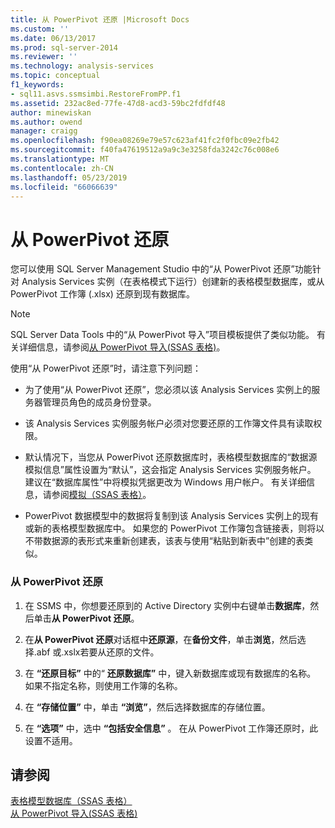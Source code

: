 ```yaml
---
title: 从 PowerPivot 还原 |Microsoft Docs
ms.custom: ''
ms.date: 06/13/2017
ms.prod: sql-server-2014
ms.reviewer: ''
ms.technology: analysis-services
ms.topic: conceptual
f1_keywords:
- sql11.asvs.ssmsimbi.RestoreFromPP.f1
ms.assetid: 232ac8ed-77fe-47d8-acd3-59bc2fdfdf48
author: minewiskan
ms.author: owend
manager: craigg
ms.openlocfilehash: f90ea08269e79e57c623af41fc2f0fbc09e2fb42
ms.sourcegitcommit: f40fa47619512a9a9c3e3258fda3242c76c008e6
ms.translationtype: MT
ms.contentlocale: zh-CN
ms.lasthandoff: 05/23/2019
ms.locfileid: "66066639"
---
```

# <a name="restore-from-powerpivot"></a>从 PowerPivot 还原
  您可以使用 SQL Server Management Studio 中的“从 PowerPivot 还原”功能针对 Analysis Services 实例（在表格模式下运行）创建新的表格模型数据库，或从 PowerPivot 工作簿 (.xlsx) 还原到现有数据库。  
  
> [!NOTE]  
>  SQL Server Data Tools 中的“从 PowerPivot 导入”项目模板提供了类似功能。 有关详细信息，请参阅[从 PowerPivot 导入&#40;SSAS 表格&#41;](import-from-power-pivot-ssas-tabular.md)。  
  
 使用“从 PowerPivot 还原”时，请注意下列问题：  
  
-   为了使用“从 PowerPivot 还原”，您必须以该 Analysis Services 实例上的服务器管理员角色的成员身份登录。  
  
-   该 Analysis Services 实例服务帐户必须对您要还原的工作簿文件具有读取权限。  
  
-   默认情况下，当您从 PowerPivot 还原数据库时，表格模型数据库的“数据源模拟信息”属性设置为“默认”，这会指定 Analysis Services 实例服务帐户。 建议在“数据库属性”中将模拟凭据更改为 Windows 用户帐户。 有关详细信息，请参阅[模拟（SSAS 表格）](impersonation-ssas-tabular.md)。  
  
-   PowerPivot 数据模型中的数据将复制到该 Analysis Services 实例上的现有或新的表格模型数据库中。 如果您的 PowerPivot 工作簿包含链接表，则将以不带数据源的表形式来重新创建表，该表与使用“粘贴到新表中”创建的表类似。  
  
### <a name="to-restore-from-powerpivot"></a>从 PowerPivot 还原  
  
1.  在 SSMS 中，你想要还原到的 Active Directory 实例中右键单击**数据库**，然后单击**从 PowerPivot 还原**。  
  
2.  在**从 PowerPivot 还原**对话框中**还原源**，在**备份文件**，单击**浏览**，然后选择.abf 或.xslx若要从还原的文件。  
  
3.  在 **“还原目标”** 中的“ **还原数据库”** 中，键入新数据库或现有数据库的名称。 如果不指定名称，则使用工作簿的名称。  
  
4.  在 **“存储位置”** 中，单击 **“浏览”**，然后选择数据库的存储位置。  
  
5.  在 **“选项”** 中，选中 **“包括安全信息”** 。 在从 PowerPivot 工作簿还原时，此设置不适用。  
  
## <a name="see-also"></a>请参阅  
 [表格模型数据库（SSAS 表格）](tabular-model-databases-ssas-tabular.md)   
 [从 PowerPivot 导入&#40;SSAS 表格&#41;](import-from-power-pivot-ssas-tabular.md)  
  
  
